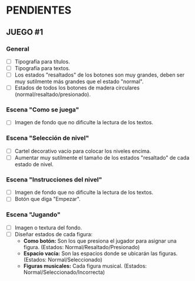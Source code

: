 # PENDIENTES

## JUEGO #1

### General

- [ ] Tipografía para títulos.
- [ ] Tipografía para textos.
- [ ] Los estados "resaltados" de los botones son muy grandes, deben ser muy sutilmente más grandes que el estado "normal".
- [ ] Estados de todos los botones de madera circulares (normal/resaltado/presionado).

### Escena "Como se juega"

- [ ] Imagen de fondo que no dificulte la lectura de los textos.

### Escena "Selección de nivel"

- [ ] Cartel decorativo vacío para colocar los niveles encima.
- [ ] Aumentar muy sutilmente el tamaño de los estados "resaltado" de cada estado de nivel.

### Escena "Instrucciones del nivel"

- [ ] Imagen de fondo que no dificulte la lectura de los textos.
- [ ] Botón que diga "Empezar".

### Escena "Jugando"

- [ ] Imagen o textura del fondo.
- [ ] Diseñar estados de cada figura:
  - **Como botón:** Son los que presiona el jugador para asignar una figura. (Estados: Normal/Resaltado/Presionado)
  - **Espacio vacía:** Son las espacios donde se ubicarán las figuras. (Estados: Normal/Seleccionado)
  - **Figuras musicales:** Cada figura musical. (Estados: Normal/Seleccionado/Incorrecta)
